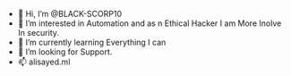 - 👋 Hi, I’m @BLACK-SCORP10
- 👀 I’m interested in Automation and as n Ethical Hacker I am More Inolve In security.
- 🌱 I’m currently learning Everything I can
- 💞️ I’m looking for Support.
- 📫 alisayed.ml

<!---
BLACK-SCORP10/BLACK-SCORP10 is a ✨ special ✨ repository because its `README.md` (this file) appears on your GitHub profile.
You can click the Preview link to take a look at your changes.
--->
